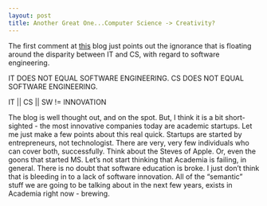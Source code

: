 ```yaml
---
layout: post
title: Another Great One...Computer Science -> Creativity?
---
```


The first comment at
[this](http://dpn.name/index.php/2007/10/18/the-sorry-state-of-technology-education/)
blog just points out the ignorance that is floating around the disparity
between IT and CS, with regard to software engineering.

IT DOES NOT EQUAL SOFTWARE ENGINEERING. CS DOES NOT EQUAL SOFTWARE
ENGINEERING.

IT \|\| CS \|\| SW != INNOVATION

The blog is well thought out, and on the spot. But, I think it is a bit
short-sighted - the most innovative companies today are academic
startups. Let me just make a few points about this real quick. Startups
are started by entrepreneurs, not technologist. There are very, very few
individuals who can cover both, successfully. Think about the Steves of
Apple. Or, even the goons that started MS. Let’s not start thinking that
Academia is failing, in general. There is no doubt that software
education is broke. I just don’t think that is bleeding in to a lack of
software innovation. All of the “semantic” stuff we are going to be
talking about in the next few years, exists in Academia right now -
brewing.
